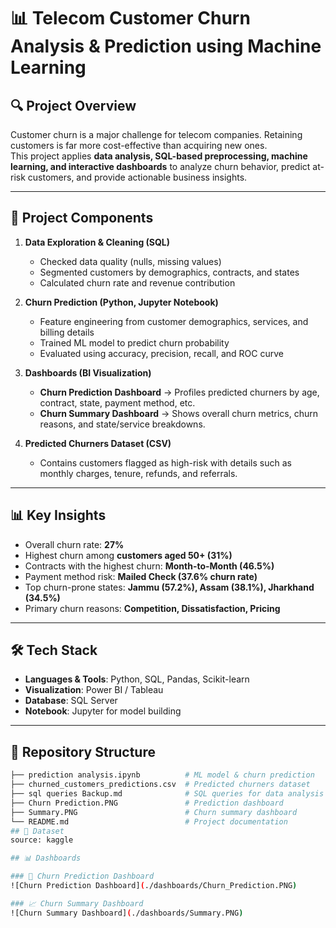 # 📊 Telecom Customer Churn Analysis & Prediction using Machine Learning  

## 🔍 Project Overview  
Customer churn is a major challenge for telecom companies. Retaining customers is far more cost-effective than acquiring new ones.  
This project applies **data analysis, SQL-based preprocessing, machine learning, and interactive dashboards** to analyze churn behavior, predict at-risk customers, and provide actionable business insights.  

---

## 📂 Project Components  
1. **Data Exploration & Cleaning (SQL)**  
   - Checked data quality (nulls, missing values)  
   - Segmented customers by demographics, contracts, and states  
   - Calculated churn rate and revenue contribution  

2. **Churn Prediction (Python, Jupyter Notebook)**  
   - Feature engineering from customer demographics, services, and billing details  
   - Trained ML model to predict churn probability  
   - Evaluated using accuracy, precision, recall, and ROC curve  

3. **Dashboards (BI Visualization)**  
   - **Churn Prediction Dashboard** → Profiles predicted churners by age, contract, state, payment method, etc.  
   - **Churn Summary Dashboard** → Shows overall churn metrics, churn reasons, and state/service breakdowns.  

4. **Predicted Churners Dataset (CSV)**  
   - Contains customers flagged as high-risk with details such as monthly charges, tenure, refunds, and referrals.  

---

## 📊 Key Insights  
- Overall churn rate: **27%**  
- Highest churn among **customers aged 50+ (31%)**  
- Contracts with the highest churn: **Month-to-Month (46.5%)**  
- Payment method risk: **Mailed Check (37.6% churn rate)**  
- Top churn-prone states: **Jammu (57.2%), Assam (38.1%), Jharkhand (34.5%)**  
- Primary churn reasons: **Competition, Dissatisfaction, Pricing**  

---

## 🛠️ Tech Stack  
- **Languages & Tools**: Python, SQL, Pandas, Scikit-learn  
- **Visualization**: Power BI / Tableau  
- **Database**: SQL Server  
- **Notebook**: Jupyter for model building  

---

## 📂 Repository Structure  
```bash
├── prediction analysis.ipynb          # ML model & churn prediction
├── churned_customers_predictions.csv  # Predicted churners dataset
├── sql queries Backup.md              # SQL queries for data analysis & cleaning
├── Churn Prediction.PNG               # Prediction dashboard
├── Summary.PNG                        # Churn summary dashboard
└── README.md                          # Project documentation
## 📑 Dataset  
source: kaggle

## 📊 Dashboards  

### 🔮 Churn Prediction Dashboard  
![Churn Prediction Dashboard](./dashboards/Churn_Prediction.PNG)  

### 📈 Churn Summary Dashboard  
![Churn Summary Dashboard](./dashboards/Summary.PNG)  


